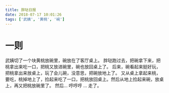 ```yaml
---
title: 胖哒日报
date: 2018-07-17 10:01:26
tags: ['武姨', '黄桃', '碗']
---
```

# 一则

武姨切了一个块黄桃放碗里，碗放在了客厅桌上。
胖哒跑过去，把碗拿下来，把桃拿出来吃一口，把桃又放进碗里，碗也放回桌上了。
后来，碗看起来挺好玩，把桃拿出来放桌上，玩了会儿碗，没意思，把碗放地上了。
又从桌上拿起来桃，要吃，桃掉地上了，捡起来吃了一口，把桃放回桌上。然后从地上捡起来碗，放桌上，再又把桃放碗里了。
然后... 哼哼哼 ... 走了。